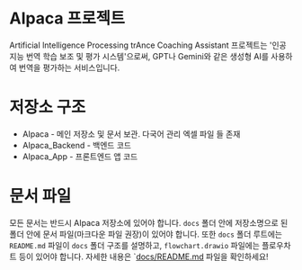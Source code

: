 # AIpaca 프로젝트
ArtificiaI lntelligence Processing trAnce Coaching Assistant 프로젝트는 '인공지능 번역 학습 보조 및 평가 시스템'으로써, GPT나 Gemini와 같은 생성형 AI를 사용하여 번역을 평가하는 서비스입니다.

# 저장소 구조
* AIpaca - 메인 저장소 및 문서 보관. 다국어 관리 엑셀 파일 들 존재
* AIpaca_Backend - 백엔드 코드
* AIpaca_App - 프론트엔드 앱 코드

# 문서 파일
모든 문서는 반드시 AIpaca 저장소에 있어야 합니다. `docs` 폴더 안에 저장소명으로 된 폴더 안에 문서 파일(마크다운 파일 권장)이 있어야 합니다.
또한 `docs` 폴더 루트에는 `README.md` 파일이 `docs` 폴더 구조를 설명하고, `flowchart.drawio` 파일에는 플로우차트 등이 있어야 합니다. 자세한 내용은 `[docs/README.md](./docs/README.md) 파일을 확인하세요!